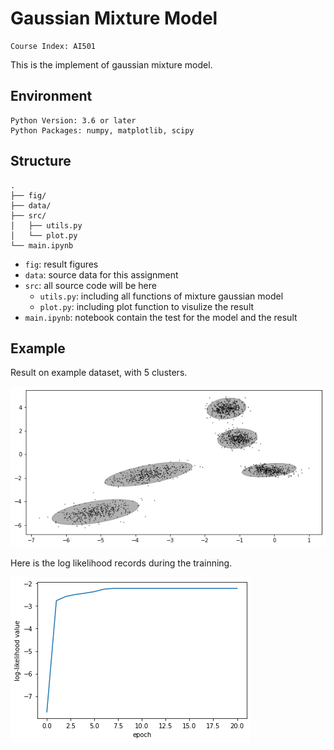 # Gaussian Mixture Model
```
Course Index: AI501
```

This is the implement of gaussian mixture model. 

## Environment 

```
Python Version: 3.6 or later
Python Packages: numpy, matplotlib, scipy
```

## Structure

```
.
├── fig/
├── data/
├── src/
│   ├── utils.py
│   └── plot.py
└── main.ipynb
```

- `fig`: result figures
- `data`: source data for this assignment
- `src`: all source code will be here
  - `utils.py`: including all functions of mixture gaussian model
  - `plot.py`: including plot function to visulize the result
- `main.ipynb`: notebook contain the test for the model and the result

## Example

Result on example dataset, with 5 clusters. 

![Result on example dataset](fig/1.png)

Here is the log likelihood records during the trainning. 

![Trainning log likelihood](fig/2.png)
